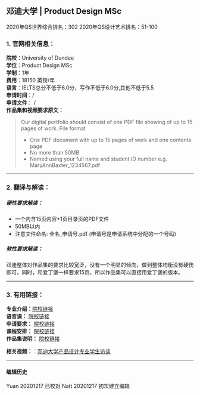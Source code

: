 ## 邓迪大学 | Product Design MSc

2020年QS世界综合排名：302
2020年QS设计艺术排名：51-100




### 1. 官网相关信息：

**院校**：University of Dundee  
**学位**：Product Design MSc  
**学制**：1年  
**费用**：18150 英镑/年  
**语言**：IELTS总分不低于6.0分，写作不低于6.0分,其他不低于5.5  
**申请时间**：/  
**申请文件**： /  
**作品集和视频要求原文：**   

> Our digital portfolio should consist of one PDF file showing of up to 15 pages of work.
File format
> - One PDF document with up to 15 pages of work and one contents page
> - No more than 50MB  
> - Named using your full name and student ID number e.g. MaryAnnBaxter_1234567.pdf







---


### 2. 翻译与解读：

##### 硬性要求解读：
- 一个内含15页内容+1页目录页的PDF文件
- 50MB以内
- 注意文件命名: 全名_申请号.pdf  (申请号是申请系统中分配的一个号码)

##### 软性要求解读：

邓迪整体对作品集的要求比较宽泛，没有一个明显的倾向，做到整体均衡没有硬伤即可。同时，和爱丁堡一样要求15页，所以作品集可以直接用爱丁堡的版本。



---


### 3. 有用链接：

**专业介绍：**[院校链接](http://www.dundee.ac.uk/study/pg/product-design/)  
**语言课：** [院校链接](https://www.dundee.ac.uk/study/english-international-students/pre-sessional/)  
**申请要求：** [院校链接](https://www.dundee.ac.uk/study/pg/product-design/#info-entry-requirements)  
**课程安排：** [院校链接](https://www.dundee.ac.uk/study/pg/product-design/#info-overview)  
**作品集说明：** [院校链接](https://www.dundee.ac.uk/postgraduate/product-design/portfolio)


**相关视频：**：[邓迪大学产品设计专业学生访谈](https://www.bilibili.com/video/av28983130)  




---


#### 编辑历史
Yuan 20201217 已校对
Natt 20201217 初次建立编辑  
